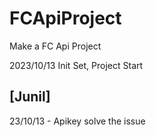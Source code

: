 # FCApiProject

Make a FC Api Project

2023/10/13 Init Set, Project Start


## [Junil]
23/10/13 - Apikey solve the issue

